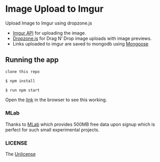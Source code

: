 # Image Upload to Imgur

Upload Image to Imgur using dropzone.js

* [Imgur API](https://api.imgur.com/endpoints/image) for uploading the image.
* [Dropzone.js](http://www.dropzonejs.com) for Drag N’ Drop image uploads with image previews.
* Links uploaded to imgur are saved to mongodb using [Mongoose](http://mongoosejs.com/docs/unstable/index.html)

## Running the app

```bash
clone this repo
```

```bash
$ npm install
```

```bash
$ run npm start
```


Open the [link](http://localhost:3000) in the browser to see this working.


### MLab

Thanks to [MLab](https://mlab.com/) which provides 500MB free data upon signup which is perfect for such small experimental projects.


### LICENSE

The [Unlicense](https://github.com/kiok46/Pymongo-notification/blob/master/LICENSE)

